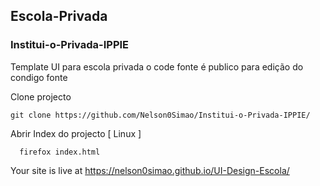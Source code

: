 ## Escola-Privada
### Institui-o-Privada-IPPIE

Template UI para escola privada o code fonte é publico para edição do condigo fonte

Clone projecto
```
git clone https://github.com/Nelson0Simao/Institui-o-Privada-IPPIE/
```
Abrir Index do projecto [ Linux ]
```
  firefox index.html
```

Your site is live at https://nelson0simao.github.io/UI-Design-Escola/
